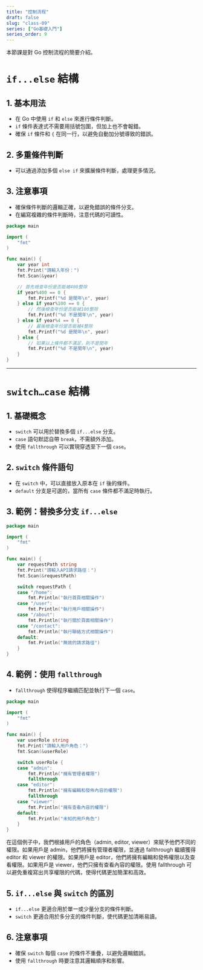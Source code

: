 ```yaml
---
title: "控制流程"
draft: false
slug: "class-09"
series: ["Go基礎入門"]
series_order: 9
---
```

本節課是對 Go 控制流程的簡要介紹。

# `if...else` 結構

## 1. 基本用法
- 在 Go 中使用 `if` 和 `else` 來進行條件判斷。
- `if` 條件表達式不需要用括號包圍，但加上也不會報錯。
- 確保 `if` 條件和 `{` 在同一行，以避免自動加分號導致的錯誤。

## 2. 多重條件判斷
- 可以通過添加多個 `else if` 來擴展條件判斷，處理更多情況。

## 3. 注意事項
- 確保條件判斷的邏輯正確，以避免錯誤的條件分支。
- 在編寫複雜的條件判斷時，注意代碼的可讀性。

```go
package main

import (
    "fmt"
)

func main() {
    var year int
    fmt.Print("請輸入年份：")
    fmt.Scan(&year)

    // 首先檢查年份是否能被400整除
    if year%400 == 0 {
        fmt.Printf("%d 是閏年\n", year)
    } else if year%100 == 0 {
        // 然後檢查年份是否能被100整除
        fmt.Printf("%d 不是閏年\n", year)
    } else if year%4 == 0 {
        // 最後檢查年份是否能被4整除
        fmt.Printf("%d 是閏年\n", year)
    } else {
        // 如果以上條件都不滿足，則不是閏年
        fmt.Printf("%d 不是閏年\n", year)
    }
}
```
---

# `switch…case` 結構

## 1. 基礎概念
- `switch` 可以用於替換多個 `if...else` 分支。
- `case` 語句默認自帶 `break`，不需額外添加。
- 使用 `fallthrough` 可以實現穿透至下一個 `case`。

## 2. `switch` 條件語句
- 在 `switch` 中，可以直接放入原本在 `if` 後的條件。
- `default` 分支是可選的，當所有 `case` 條件都不滿足時執行。

## 3. 範例：替換多分支 `if...else`
```go
package main

import (
    "fmt"
)

func main() {
    var requestPath string
    fmt.Print("請輸入API請求路徑：")
    fmt.Scan(&requestPath)

    switch requestPath {
    case "/home":
        fmt.Println("執行首頁相關操作")
    case "/user":
        fmt.Println("執行用戶相關操作")
    case "/about":
        fmt.Println("執行關於頁面相關操作")
    case "/contact":
        fmt.Println("執行聯絡方式相關操作")
    default:
        fmt.Println("無效的請求路徑")
    }
}
```

## 4. 範例：使用 `fallthrough`
- `fallthrough` 使得程序繼續匹配並執行下一個 `case`。
```go
package main

import (
    "fmt"
)

func main() {
    var userRole string
    fmt.Print("請輸入用戶角色：")
    fmt.Scan(&userRole)

    switch userRole {
    case "admin":
        fmt.Println("擁有管理者權限")
        fallthrough
    case "editor":
        fmt.Println("擁有編輯和發佈內容的權限")
        fallthrough
    case "viewer":
        fmt.Println("擁有查看內容的權限")
    default:
        fmt.Println("未知的用戶角色")
    }
}
```
在這個例子中，我們根據用戶的角色（admin, editor, viewer）來賦予他們不同的權限。如果用戶是 admin，他們將擁有管理者權限，並通過 fallthrough 繼續獲得 editor 和 viewer 的權限。如果用戶是 editor，他們將擁有編輯和發佈權限以及查看權限。如果用戶是 viewer，他們只擁有查看內容的權限。使用 fallthrough 可以避免重複寫出共享權限的代碼，使得代碼更加簡潔和高效。

## 5. `if...else` 與 `switch` 的區別
- `if...else` 更適合用於單一或少量分支的條件判斷。
- `switch` 更適合用於多分支的條件判斷，使代碼更加清晰易讀。

## 6. 注意事項
- 確保 `switch` 每個 `case` 的條件不重疊，以避免邏輯錯誤。
- 使用 `fallthrough` 時要注意其邏輯順序和影響。
